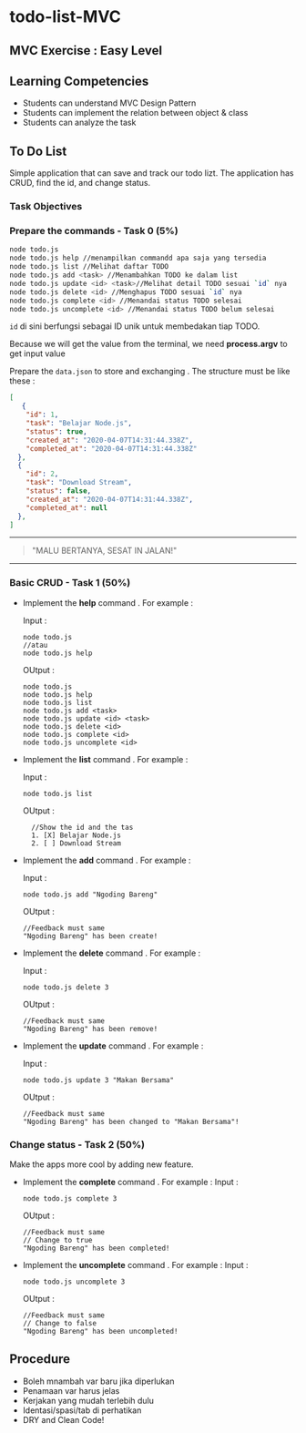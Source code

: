 # todo-list-MVC

## MVC Exercise : Easy Level

## Learning Competencies

- Students can understand MVC Design Pattern
- Students can implement the relation between object & class
- Students can analyze the task

## To Do List

Simple application that can save and track our todo lizt.
The application has CRUD, find the id, and change status.

### Task Objectives

<!-- **Apply OOP with the MVC Design Pattern** -->

### Prepare the commands - Task 0 (5%)

```bash
node todo.js
node todo.js help //menampilkan commandd apa saja yang tersedia
node todo.js list //Melihat daftar TODO
node todo.js add <task> //Menambahkan TODO ke dalam list
node todo.js update <id> <task>//Melihat detail TODO sesuai `id` nya
node todo.js delete <id> //Menghapus TODO sesuai `id` nya
node todo.js complete <id> //Menandai status TODO selesai
node todo.js uncomplete <id> //Menandai status TODO belum selesai
```

`id` di sini berfungsi sebagai ID unik untuk membedakan tiap TODO.

Because we will get the value from the terminal, we need **process.argv** to get input value

Prepare the ``data.json`` to store and exchanging . The structure must be like these :

```json
[
   {
    "id": 1,
    "task": "Belajar Node.js",
    "status": true,
    "created_at": "2020-04-07T14:31:44.338Z",
    "completed_at": "2020-04-07T14:31:44.338Z"
  },
  {
    "id": 2,
    "task": "Download Stream",
    "status": false,
    "created_at": "2020-04-07T14:31:44.338Z",
    "completed_at": null
  },
]
```

___
> "MALU BERTANYA, SESAT IN JALAN!"
___

### Basic CRUD - Task 1 (50%)

- Implement the **help** command . For example :

  Input :

  ```
  node todo.js
  //atau
  node todo.js help
  ```

  OUtput :

  ```
  node todo.js
  node todo.js help
  node todo.js list  
  node todo.js add <task>
  node todo.js update <id> <task>
  node todo.js delete <id>
  node todo.js complete <id>
  node todo.js uncomplete <id>
  ```

- Implement the **list** command . For example :

  Input :

  ```
  node todo.js list
  ```

  OUtput :

  ```
    //Show the id and the tas
    1. [X] Belajar Node.js
    2. [ ] Download Stream

  ```

- Implement the **add** command . For example :

  Input :

  ```
  node todo.js add "Ngoding Bareng"
  ```

  OUtput :

  ```
  //Feedback must same
  "Ngoding Bareng" has been create!
  ```

- Implement the **delete** command . For example :

  Input :

  ```
  node todo.js delete 3
  ```

  OUtput :

  ``` 
  //Feedback must same
  "Ngoding Bareng" has been remove!
  ```
  
- Implement the **update** command . For example :

  Input :

  ``` 
  node todo.js update 3 "Makan Bersama"
  ```

  OUtput :

  ``` 
  //Feedback must same
  "Ngoding Bareng" has been changed to "Makan Bersama"!
  ```
  
### Change status - Task 2 (50%)

Make the apps more cool by adding new feature.

- Implement the **complete** command . For example :
  Input :

  ``` 
  node todo.js complete 3
  ```

  OUtput :

  ``` 
  //Feedback must same
  // Change to true
  "Ngoding Bareng" has been completed!
  ```
  
- Implement the **uncomplete** command . For example :
  Input :

  ``` 
  node todo.js uncomplete 3
  ```

  OUtput :

  ``` 
  //Feedback must same
  // Change to false
  "Ngoding Bareng" has been uncompleted!
  ```

## Procedure

- Boleh mnambah var baru jika diperlukan
- Penamaan var harus jelas
- Kerjakan yang mudah terlebih dulu
- Identasi/spasi/tab di perhatikan
- DRY and Clean Code!
